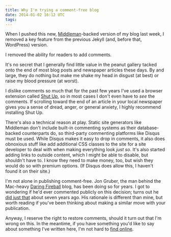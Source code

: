 ```yaml
---
title: Why I'm trying a comment-free blog
date: 2014-01-02 16:12 UTC
tags:
---
```


When I pushed this new, [Middleman](http://middlemanapp.com/)-backed version of my blog last week, I removed a key feature from the previous Jekyll (and, before that, WordPress) version.

I removed the ability for readers to add comments.

It's no secret that I generally find little value in the peanut gallery tacked onto the end of most blog posts and newspaper articles these days. By and large, they do nothing but make me shake my head in disgust (at best) or raise my blood pressure (at worst).

I dislike comments so much that for the past few years I've used a browser extension called [Shut Up](http://safariextendr.com/extension/shut-up#.UsWWt3kSQo4), so in most cases I don't even have to *see* the comments. If scrolling toward the end of an article in your local newspaper gives you a sense of dread, anger, or general anxiety, I highly recommend installing Shut Up.

There's also a technical reason at play. Static site generators like Middleman don't include built-in commenting systems as their database-backed counterparts do, so third-party commenting platforms like Disqus must be used. While Disqus makes it easy to drop in comments, it also does obnoxious stuff like add additional CSS classes to the site for a site developer to deal with when making everything look *just so*. It's also started adding links to outside content, which I might be able to disable, but shouldn't have to. I know they need to make money, too, but wish they would do so with premium options. (If Disqus does allow this, I haven't found it on their site.)

I'm not alone in publishing comment-free. Jon Gruber, the man behind the Mac-heavy [Daring Fireball](http://daringfireball.net) blog, has been doing so for years. I got to wondering if he'd ever commented publicly on this decision; turns out he [did just that](http://shawnblanc.net/2007/07/why-daring-fireball-is-comment-free/) about seven years ago. His rationale is different than mine, but worth reading if you've been thinking about making a similar move with your publication.

Anyway, I reserve the right to restore comments, should it turn out that I'm wrong on this. In the meantime, if you have something you'd like to say about something I've written here, I'm not hard to [find online](/pages/contact.html).
